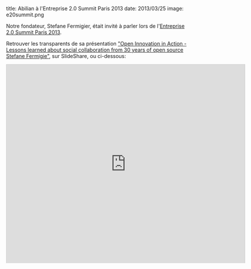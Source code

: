 title: Abilian à l'Entreprise 2.0 Summit Paris 2013
date: 2013/03/25
image: e20summit.png

Notre fondateur, Stefane Fermigier, était invité à parler lors de
l'[Entreprise 2.0 Summit Paris 2013](http://www.e20summit.com/former-conferences/e20-summit-2013.html).

Retrouver les transparents de sa présentation ["Open Innovation in Action - Lessons learned about social collaboration from 30 years of open source Stefane Fermigie"](http://www.slideshare.net/sfermigier/open-innovation-in-action), sur SlideShare, ou ci-dessous:

<iframe src="http://www.slideshare.net/slideshow/embed_code/17681016" width="650" height="542" frameborder="0" marginwidth="0" marginheight="0" scrolling="no" style="border:1px solid #CCC;border-width:1px 1px 0;margin-bottom:5px" allowfullscreen webkitallowfullscreen mozallowfullscreen> </iframe>
